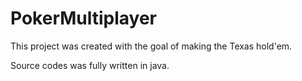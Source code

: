 # PokerMultiplayer

This project was created with the goal of making the Texas hold'em.

Source codes was fully written in java.

